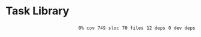 # Task Library


<p align="right">
    <code>0% cov</code>&nbsp;
    <code>749 sloc</code>&nbsp;
    <code>70 files</code>&nbsp;
    <code>12 deps</code>&nbsp;
    <code>0 dev deps</code>
</p>



<!-- START doctoc -->
<!-- END doctoc -->
